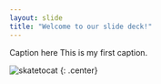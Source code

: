 ```yaml
---
layout: slide
title: "Welcome to our slide deck!"
---
```


Caption here
This is my first caption.

![skatetocat](https://octodex.github.com/images/skatetocat.png)
{: .center}
